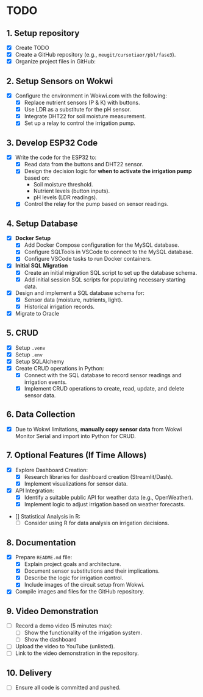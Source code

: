 # TODO

## 1. Setup repository
- [x] Create TODO
- [x] Create a GitHub repository (e.g., `meugit/cursotiaor/pbl/fase3`).
- [x] Organize project files in GitHub:

## 2. Setup Sensors on Wokwi
- [x] Configure the environment in Wokwi.com with the following:
  - [x] Replace nutrient sensors (P & K) with buttons.
  - [x] Use LDR as a substitute for the pH sensor.
  - [x] Integrate DHT22 for soil moisture measurement.
  - [x] Set up a relay to control the irrigation pump.

## 3. Develop ESP32 Code
- [x] Write the code for the ESP32 to:
  - [x] Read data from the buttons and DHT22 sensor.
  - [x] Design the decision logic for **when to activate the irrigation pump** based on:
    - Soil moisture threshold.
    - Nutrient levels (button inputs).
    - pH levels (LDR readings).
  - [x] Control the relay for the pump based on sensor readings.

## 4. Setup Database
- [x] **Docker Setup**
  - [x] Add Docker Compose configuration for the MySQL database.
  - [x] Configure SQLTools in VSCode to connect to the MySQL database.
  - [x] Configure VSCode tasks to run Docker containers.
- [x] **Initial SQL Migration**
  - [x] Create an initial migration SQL script to set up the database schema.
  - [x] Add initial session SQL scripts for populating necessary starting data.
- [x] Design and implement a SQL database schema for:
  - [x] Sensor data (moisture, nutrients, light).
  - [x] Historical irrigation records.
- [x] Migrate to Oracle

## 5. CRUD
- [x] Setup `.venv`
- [x] Setup `.env`
- [x] Setup SQLAlchemy
- [x] Create CRUD operations in Python:
  - [x] Connect with the SQL database to record sensor readings and irrigation events.
  - [x] Implement CRUD operations to create, read, update, and delete sensor data.

## 6. Data Collection
- [x] Due to Wokwi limitations, **manually copy sensor data** from Wokwi Monitor Serial and import into Python for CRUD.

## 7. Optional Features (If Time Allows)
- [x] Explore Dashboard Creation:
  - [x] Research libraries for dashboard creation (Streamlit/Dash).
  - [x] Implement visualizations for sensor data.
- [x] API Integration:
  - [x] Identify a suitable public API for weather data (e.g., OpenWeather).
  - [x] Implement logic to adjust irrigation based on weather forecasts.
- [] Statistical Analysis in R:
  - [ ] Consider using R for data analysis on irrigation decisions.

## 8. Documentation
- [x] Prepare `README.md` file:
  - [x] Explain project goals and architecture.
  - [x] Document sensor substitutions and their implications.
  - [x] Describe the logic for irrigation control.
  - [x] Include images of the circuit setup from Wokwi.
- [x] Compile images and files for the GitHub repository.

## 9. Video Demonstration
- [ ] Record a demo video (5 minutes max):
  - [ ] Show the functionality of the irrigation system.
  - [ ] Show the dashboard
- [ ] Upload the video to YouTube (unlisted).
- [ ] Link to the video demonstration in the repository.

## 10. Delivery
- [ ] Ensure all code is committed and pushed.

